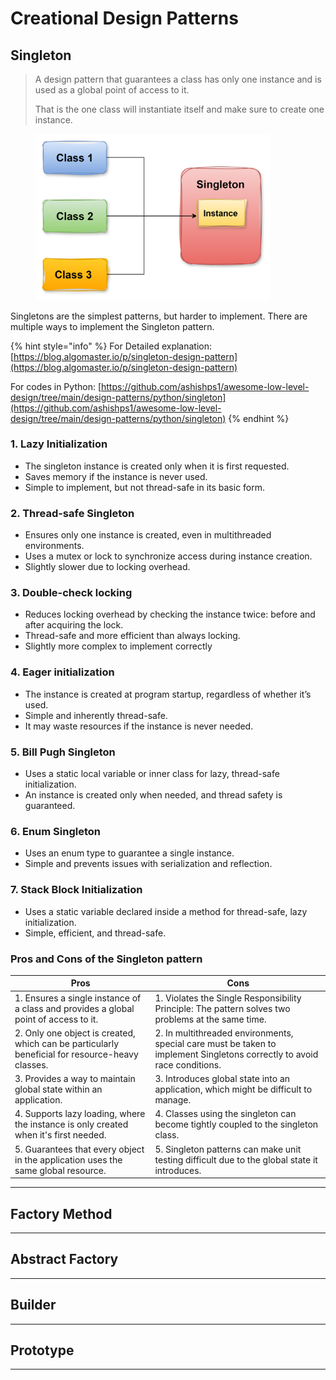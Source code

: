 # Creational Design Patterns

## Singleton

> A design pattern that guarantees a class has only one instance and is used as a global point of access to it.
>
> That is the one class will instantiate itself and make sure to create one instance.

<figure><img src="../.gitbook/assets/image (25).png" alt="" width="375"><figcaption></figcaption></figure>

Singletons are the simplest patterns, but harder to implement. There are multiple ways to implement the Singleton pattern.

{% hint style="info" %}
For Detailed explanation: [https://blog.algomaster.io/p/singleton-design-pattern](https://blog.algomaster.io/p/singleton-design-pattern)

For codes in Python: [https://github.com/ashishps1/awesome-low-level-design/tree/main/design-patterns/python/singleton](https://github.com/ashishps1/awesome-low-level-design/tree/main/design-patterns/python/singleton)
{% endhint %}

### 1. Lazy Initialization

* The singleton instance is created only when it is first requested.
* Saves memory if the instance is never used.
* Simple to implement, but not thread-safe in its basic form.

### 2. Thread-safe Singleton&#x20;

* Ensures only one instance is created, even in multithreaded environments.
* Uses a mutex or lock to synchronize access during instance creation.
* Slightly slower due to locking overhead.

### 3. Double-check locking

* Reduces locking overhead by checking the instance twice: before and after acquiring the lock.
* Thread-safe and more efficient than always locking.
* Slightly more complex to implement correctly

### 4. Eager initialization

* The instance is created at program startup, regardless of whether it’s used.
* Simple and inherently thread-safe.
* It may waste resources if the instance is never needed.

### 5. Bill Pugh Singleton

* Uses a static local variable or inner class for lazy, thread-safe initialization.
* An instance is created only when needed, and thread safety is guaranteed.

### 6. Enum Singleton

* Uses an enum type to guarantee a single instance.
* Simple and prevents issues with serialization and reflection.

### 7. Stack Block Initialization

* Uses a static variable declared inside a method for thread-safe, lazy initialization.
* Simple, efficient, and thread-safe.

### Pros and Cons of the Singleton pattern

| Pros                                                                                            | Cons                                                                                                                     |
| ----------------------------------------------------------------------------------------------- | ------------------------------------------------------------------------------------------------------------------------ |
| 1. Ensures a single instance of a class and provides a global point of access to it.            | 1. Violates the Single Responsibility Principle: The pattern solves two problems at the same time.                       |
| 2. Only one object is created, which can be particularly beneficial for resource-heavy classes. | 2. In multithreaded environments, special care must be taken to implement Singletons correctly to avoid race conditions. |
| 3. Provides a way to maintain global state within an application.                               | 3. Introduces global state into an application, which might be difficult to manage.                                      |
| 4. Supports lazy loading, where the instance is only created when it's first needed.            | 4. Classes using the singleton can become tightly coupled to the singleton class.                                        |
| 5. Guarantees that every object in the application uses the same global resource.               | 5. Singleton patterns can make unit testing difficult due to the global state it introduces.                             |

***

## Factory Method



***

## Abstract Factory



***

## Builder



***

## Prototype



***
